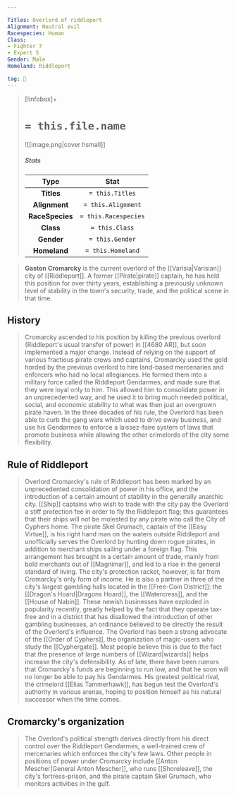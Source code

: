 ```yaml
---

Titles: Overlord of riddleport
Alignment: Neutral evil
Racespecies: Human
Class:
- Fighter 7
- Expert 5
Gender: Male
Homeland: Riddleport

tag: 👤️
---
```


> [!infobox]+
> #  `= this.file.name`
> ![[image.png|cover hsmall]]
> ##### Stats
> Type | Stat |
> :---: |:---:|
> **Titles** | `= this.Titles` |
> **Alignment** | `= this.Alignment` |
> **RaceSpecies** | `= this.Racespecies` |
> **Class** | `= this.Class` |
> **Gender** | `= this.Gender` |
> **Homeland** | `= this.Homeland` |



> **Gaston Cromarcky** is the current overlord of the [[Varisia|Varisian]] city of [[Riddleport]]. A former [[Pirate|pirate]] captain, he has held this position for over thirty years, establishing a previously unknown level of stability in the town's security, trade, and the political scene in that time.



## History

> Cromarcky ascended to his position by killing the previous overlord (Riddleport's usual transfer of power) in [[4680 AR]], but soon implemented a major change. Instead of relying on the support of various fractious pirate crews and captains, Cromarcky used the gold horded by the previous overlord to hire land-based mercenaries and enforcers who had no local allegiances. He formed them into a military force called the Riddleport Gendarmes, and made sure that they were loyal only to him. This allowed him to consolidate power in an unprecedented way, and he used it to bring much needed political, social, and economic stability to what was then just an overgrown pirate haven. In the three decades of his rule, the Overlord has been able to curb the gang wars which used to drive away business, and use his Gendarmes to enforce a laissez-faire system of laws that promote business while allowing the other crimelords of the city some flexibility.


## Rule of Riddleport

> Overlord Cromarcky's rule of Riddleport has been marked by an unprecedented consolidation of power in his office, and the introduction of a certain amount of stability in the generally anarchic city. [[Ship]] captains who wish to trade with the city pay the Overlord a stiff protection fee in order to fly the Riddleport flag; this guarantees that their ships will not be molested by any pirate who call the City of Cyphers home. The pirate Skel Grumach, captain of the [[Easy Virtue]], is his right hand man on the waters outside Riddleport and unofficially serves the Overlord by hunting down rogue pirates, in addition to merchant ships sailing under a foreign flag. This arrangement has brought in a certain amount of trade, mainly from bold merchants out of [[Magnimar]], and led to a rise in the general standard of living.
> The city's protection racket, however, is far from Cromarcky's only form of income. He is also a partner in three of the city's largest gambling halls located in the [[Free-Coin District]]: the [[Dragon's Hoard|Dragons Hoard]], the [[Watercress]], and the [[House of Nabin]]. These newish businesses have exploded in popularity recently, greatly helped by the fact that they operate tax-free and in a district that has disallowed the introduction of other gambling businesses, an ordinance believed to be directly the result of the Overlord's influence.
> The Overlord has been a strong advocate of the [[Order of Cyphers]], the organization of magic-users who study the [[Cyphergate]]. Most people believe this is due to the fact that the presence of large numbers of [[Wizard|wizards]] helps increase the city's defensibility.
> As of late, there have been rumors that Cromarcky's funds are beginning to run low, and that he soon will no longer be able to pay his Gendarmes. His greatest political rival, the crimelord [[Elias Tammerhawk]], has begun test the Overlord's authority in various arenas, hoping to position himself as his natural successor when the time comes.


## Cromarcky's organization

> The Overlord's political strength derives directly from his direct control over the Riddleport Gendarmes, a well-trained crew of mercenaries which enforces the city's few laws.  Other people in positions of power under Cromarcky include [[Anton Mescher|General Anton Mescher]], who runs [[Shoreleave]], the city's fortress-prison, and the pirate captain Skel Grumach, who monitors activities in the gulf.








